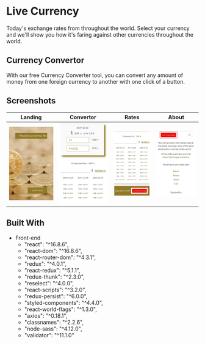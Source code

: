 # Live Currency
Today's exchange rates from throughout the world. Select your currency and we'll show you how it's faring against other currencies throughout the world.

## Currency Convertor  
With our free Currency Converter tool, you can convert any amount of money from one foreign currency to another with one click of a button.

## Screenshots
| Landing | Convertor | Rates | About |
|:----:|:----:|:----:|:-------:|
|![](image/landing.jpg) | ![](image/convertor.jpg) | ![](image/rate.jpg)| ![](image/about.jpg)

## Built With
- Front-end
  - "react": "^16.8.6",
  - "react-dom": "^16.8.6",
  - "react-router-dom": "^4.3.1",
  - "redux": "^4.0.1",
  - "react-redux": "^5.1.1",
  - "redux-thunk": "^2.3.0",
  - "reselect": "^4.0.0",
  - "react-scripts": "^3.2.0",
  - "redux-persist": "^6.0.0",
  - "styled-components": "^4.4.0",
  - "react-world-flags": "^1.3.0",
  - "axios": "^0.18.1",
  - "classnames": "^2.2.6",
  - "node-sass": "^4.12.0",
  - "validator": "^11.1.0"
